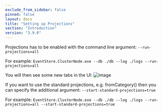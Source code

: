 ```yaml
---
exclude_from_sidebar: false
pinned: false
layout: docs
title: "Setting up Projections"
section: "Introduction"
version: "3.9.0"
---
```


Projections has to be enabled with the command line argument: ```--run-projections=all```

For example: ```EventStore.ClusterNode.exe --db ./db --log ./logs --run-projections=all```

You will then see some new tabs in the UI: 
![image](https://cloud.githubusercontent.com/assets/3100817/11022959/6d9a95ba-866c-11e5-9bfe-92b936411f6d.png)

If you want to use the standard projections, e.g. fromCategory() then you can specify the additional argument: ```--start-standard-projections=true```

For example: ```EventStore.ClusterNode.exe --db ./db --log ./logs --run-projections=all --start-standard-projections=true```



